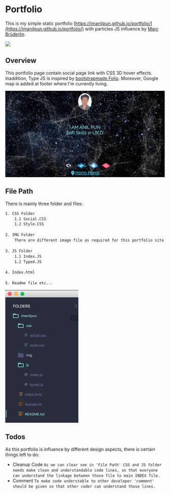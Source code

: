 # Portfolio

This is my simple static portfolio [https://imanilpun.github.io/portfolio/](https://imanilpun.github.io/portfolio/) with particles JS influence by [Marc Brüderlin](https://github.com/marcbruederlin/particles.js).  

[<img src="http://i.giphy.com/CPEar2kArhFny.gif"/>](https://marcbruederlin.github.io/particles.js/)

## Overview

This portfolio page contain social page link with CSS 3D hover effects. Inaddition, Type JS is inspired by [bootstrapmade Folio](https://bootstrapmade.com/demo/themes/Folio/index.html). Moreover, Google map is added at footer where I'm currently living.

[<img src="img/background.png"/>](https://imanilpun.github.io/portfolio/) 

## File Path

There is mainly three folder and files:

```sh
1. CSS Folder
    1.1 Social.CSS
    1.2 Style.CSS
    
2. IMG Folder
    There are different image file as required for this portfolio site.
    
3. JS Folder
    1.1 Index.JS
    1.2 Typed.JS
    
4. Index.html

5. Readme file etc...

```
<img src="img/folder.png" wide="500">

## Todos

As this portfolio is influence by different design aspects, there is certain things left to do:

- Cleanup Code `As we can clear see in 'File Path' CSS and JS folder needs make clean and understandable code lines, so that everyone can understand the linkage between those file to main INDEX file.`
- Comment `To make code understable to other developer 'comment' should be given so that other coder can understand those lines.` 
